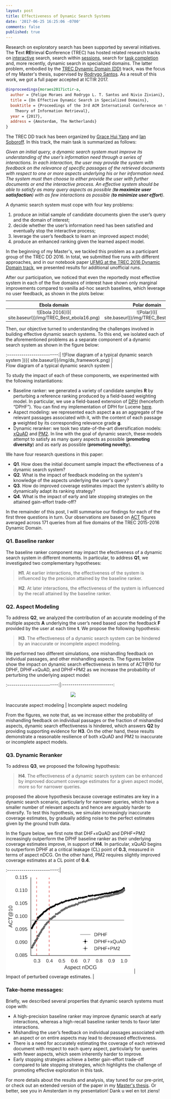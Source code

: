 ```yaml
---
layout: post
title: Effectiveness of Dynamic Search Systems
date: '2017-06-25 16:25:06 -0700'
comments: false
published: true
---
```


Research on exploratory search has been supported by several initiatives. The **T**ext **RE**trieval **C**onference (TREC) has hosted related research tracks on [interactive](http://trec.nist.gov/data/interactive.html) search, search within [sessions](http://trec.nist.gov/data/session.html), search for [task completion](http://trec.nist.gov/data/tasks.html) and, more recently, dynamic search in specialized domains. The latter problem, embodied by the [TREC Dynamic Domain (DD)](http://trec-dd.org/) track, was the focus of my Master's thesis, supervised by [Rodrygo Santos](http://homepages.dcc.ufmg.br/~rodrygo/). As a result of this work, we got a full paper accepted at ICTIR 2017.

```bibtex
@inproceedings{moraes2017ictir-a,
  author = {Felipe Moraes and Rodrygo L. T. Santos and Nivio Ziviani},
  title = {On Effective Dynamic Search in Specialized Domains},
  booktitle = {Proceedings of the 3rd ACM International Conference on the 
    Theory of Information Retrieval},
  year = {2017},
  address = {Amsterdam, The Netherlands}
}
```

The TREC DD track has been organized by [Grace Hui Yang](http://infosense.cs.georgetown.edu/grace/) and [Ian Soboroff](https://www.nist.gov/people/ian-soboroff). In this track, the main task is summarized as follows: 

_Given an initial query, a dynamic search system must improve its understanding of the user’s information need through a series of interactions. In each interaction, the user may provide the system with feedback on the relevance of specific passages of the retrieved documents with respect to one or more aspects underlying his or her information need. The system must then choose to either provide the user with further documents or end the interactive process. An effective system should be able to satisfy as many query aspects as possible (**to maximize user satisfaction**) with as few interactions as possible (**to minimize user effort**)._


A dynamic search system must cope with four key problems: 

1. produce an initial sample of candidate documents given the user’s query and the domain of interest; 
2. decide whether the user’s information need has been satisfied and eventually stop the interactive process; 
3. leverage the user’s feedback to learn an improved aspect model;
4. produce an enhanced ranking given the learned aspect model.


In the beginning of my Master's, we tackled this problem as a participant group of the TREC DD 2016. In total, we submitted five runs with different approaches, and in our notebook paper [UFMG at the TREC 2016 Dynamic Domain track](http://trec.nist.gov/pubs/trec25/papers/ufmg-DD.pdf), we presented results for additional unofficial runs.

After our participation, we noticed that even the reportedly most effective system in each of the five domains of interest have shown only marginal improvements compared to vanilla ad-hoc search baselines, which leverage no user feedback, as shown in the plots below:

Ebola domain            |  Polar domain
:-------------------------:|:-------------------------:
![Ebola 2016]({{ site.baseurl}}/img/TREC_Best_ebola16.png)  |  ![Polar]({{ site.baseurl}}/img/TREC_Best_polar.png) 

Then, our objective turned to understanding the challenges involved in building effective dynamic search systems. To this end, we isolated each of the aforementioned problems as a separate component of a dynamic search system as shown in the figure below:


:-------------------------:|
![Flow diagram of a typical dynamic search system ]({{ site.baseurl}}/img/ds_framework.png)  |  
Flow diagram of a typical dynamic search system            |  

To study the impact of each of these components, we experimented with the following instantiations:

- Baseline ranker: we generated a variety of candidate samples **R** by perturbing a reference ranking produced by a field-based weighting model. In particular, we use a field-based extension of [DPH](https://art.torvergata.it/retrieve/handle/2108/33648/85364/trec2008.pdf) (henceforth “DPHF”). You can find my implementation of DPH for Lucene [here](https://github.com/felipemoraes/DPH-for-Lucene).
- Aspect modeling: we represented each aspect **a** as an aggregate of the relevant passages associated with it, with the content of each passage **p** weighted by its corresponding relevance grade **g**. 
- Dynamic reranker:  we took two state-of-the-art diversification models: [xQuAD](http://dl.acm.org/citation.cfm?id=1772780) and [PM2](http://dl.acm.org/citation.cfm?id=2348296). In line with the goal of dynamic search, these models attempt to satisfy as many query aspects as possible (**promoting diversity**) and as early as possible (**promoting novelty**).

We have four research questions in this paper:

- **Q1**. How does the initial document sample impact the effectiveness of a dynamic search system?
- **Q2**. What is the impact of feedback modeling on the system's knowledge of the aspects underlying the user's query?
- **Q3**. How do improved coverage estimates impact the system's ability to dynamically adapt its ranking strategy?
- **Q4**. What is the impact of early and late stopping strategies on the attained gain-effort trade-off?

In the remainder of this post, I willl summarise our findings for each of the first three questions in turn. Our observations are based on [ACT](http://dl.acm.org/citation.cfm?id=2523648) figures averaged across 171 queries from all five domains of the TREC 2015-2016 Dynamic Domain.

### Q1. Baseline ranker

 The baseline ranker component may impact the efectiveness of a dynamic search system in different moments. In particular, to address **Q1**, we investigated two complementary hypotheses:

> **H1**. At earlier interactions, the effectiveness of the system is influenced by the precision attained by the baseline ranker.

> **H2**. At later interactions, the effectiveness of the system is influenced by the recall attained by the baseline ranker.


### Q2. Aspect Modeling

To address **Q2**, we analyzed the contribution of an accurate modeling of the multiple aspects **A** underlying the user’s need based upon the feedback **F** provided by the user at each time **t**. We propose the following hypothesis:

> **H3**. The effectiveness of a dynamic search system can be hindered by an inaccurate or incomplete aspect modeling.

We performed two different simulations, one mishandling feedback on individual passages, and other mishandling aspects. The figures below show the impact on dynamic search effectiveness in terms of ACT@10 for DPHF, DPHF+xQuAD, and DPHF+PM2 as we increase the probability of perturbing the underlying aspect model:


:-------------------------:|:-------------------------:
<p><img href="{{ site.baseurl}}/img/aspect_removal_DPH.png" width="200"/> <img src="{{ site.baseurl}}/img/miss_feedback_DPH.png" width="200" /> </p>
Inaccurate aspect modeling            |  Incomplete aspect modeling


From the figures, we note that, as we increase either the probability of mishandling feedback on individual passages or the fraction of mishandled aspects, dynamic search effectiveness is hindered, which answers **Q2** by providing supporting evidence for **H3**. On the other hand, these results demonstrate a reasonable resilience of both xQuAD and PM2 to inaccurate or incomplete aspect models.

### Q3. Dynamic Reranker

To address **Q3**, we proposed the following hypothesis:

> **H4**. The effectiveness of a dynamic search system can be enhanced by improved document coverage estimates for a given aspect model, more so for narrower queries.

proposed the above hypothesis because coverage estimates are key in a dynamic search scenario, particularly for narrower queries, which have a smaller number of relevant aspects and hence are arguably harder to diversify. To test this hypothesis, we simulate increasingly inaccurate coverage estimates, by gradually adding noise to the perfect estimates given by the ground truth data. 

In the figure below, we first note that DHF+xQuAD and DPHF+PM2 increasingly outperform the DPHF baseline ranker as their underlying coverage estimates improve, in support of **H4**. In particular, xQuAD begins to outperform DPHF at a critical leakage (CL) point of **0.3**, measured in terms of aspect nDCG. On the other hand, PM2 requires slightly improved coverage estimates at a CL point of **0.4**.


:-------------------------:|
![Impact of perturbed coverage estimates.](images/pertubation_DPH.png)  |  
Impact of perturbed coverage estimates.            |  


### Take-home messages:

Briefly, we described several properties that dynamic search systems must cope with:

- A high-precision baseline ranker may improve dynamic search at early interactions, whereas a high-recall baseline ranker tends to favor later interactions. 
- Mishandling the user’s feedback on individual passages associated with an aspect or on entire aspects may lead to decreased effectiveness. 
- There is a need for accurately estimating the coverage of each retrieved document with respect to each query aspect, particularly for queries with fewer aspects, which seem inherently harder to improve. 
- Early stopping strategies achieve a better gain-effort trade-off compared to late stopping strategies, which highlights the challenge of promoting effective exploration in this task.

For more details about the results and analysis, stay tuned for our pre-print, or check out an extended version of the paper in my [Master's thesis](https://www.dcc.ufmg.br/pos/cursos/defesas/2069M.PDF). Or better, see you in Amsterdam in my presentation! Dank u wel en tot ziens!
